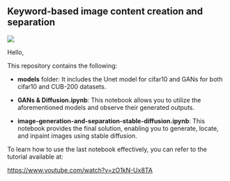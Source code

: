 ## Keyword-based image content creation and separation

![](./figures/figure%200.png)

Hello,

This repository contains the following:

+ **models** folder: It includes the Unet model for cifar10 and GANs for both cifar10 and CUB-200 datasets.

+ **GANs & Diffusion.ipynb**: This notebook allows you to utilize the aforementioned models and observe their generated outputs.

+ **image-generation-and-separation-stable-diffusion.ipynb**: This notebook provides the final solution, enabling you to generate, locate, and inpaint images using stable diffusion.

To learn how to use the last notebook effectively, you can refer to the tutorial available at:

https://www.youtube.com/watch?v=zO1kN-Ux8TA